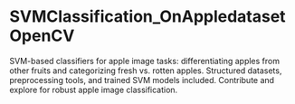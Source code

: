 # SVMClassification_OnAppledatasetOpenCV
SVM-based classifiers for apple image tasks: differentiating apples from other fruits and categorizing fresh vs. rotten apples. Structured datasets, preprocessing tools, and trained SVM models included. Contribute and explore for robust apple image classification.
